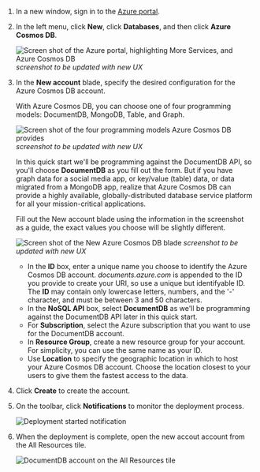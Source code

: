 1. In a new window, sign in to the [Azure portal](https://portal.azure.com/).
2. In the left menu, click **New**, click **Databases**, and then click **Azure Cosmos DB**.
   
   ![Screen shot of the Azure portal, highlighting More Services, and Azure Cosmos DB](./media/documentdb-create-dbaccount/create-nosql-db-databases-json-tutorial-1.png)
   *screenshot to be updated with new UX*

3. In the **New account** blade, specify the desired configuration for the Azure Cosmos DB account. 

    With Azure Cosmos DB, you can choose one of four programming models: DocumentDB, MongoDB, Table, and Graph. 
    
    ![Screen shot of the four programming models Azure Cosmos DB provides](./media/documentdb-create-dbaccount/account-type.png)
    *screenshot to be updated with new UX*
    
    In this quick start we'll be programming against the DocumentDB API, so you'll choose **DocumentDB** as you fill out the form. But if you have graph data for a social media app, or key/value (table) data, or data migrated from a MongoDB app, realize that Azure Cosmos DB can provide a highly available, globally-distributed database service platform for all your mission-critical applications.

    Fill out the New account blade using the information in the screenshot as a guide, the exact values you choose will be slightly different.
 
    ![Screen shot of the New Azure Cosmos DB blade](./media/documentdb-create-dbaccount/create-nosql-db-databases-json-tutorial-2.png)
    *screenshot to be updated with new UX*
   
   * In the **ID** box, enter a unique name you choose to identify the Azure Cosmos DB account. *documents.azure.com* is appended to the ID you provide to create your URI, so use a unique but identifyable ID. The **ID** may contain only lowercase letters, numbers, and the '-' character, and must be between 3 and 50 characters.
   * In the **NoSQL API** box, select **DocumentDB** as we'll be programming against the DocumentDB API later in this quick start.  
   * For **Subscription**, select the Azure subscription that you want to use for the DocumentDB account. 
   * In **Resource Group**, create a new resource group for your account. For simplicity, you can use the same name as your ID. 
   * Use **Location** to specify the geographic location in which to host your Azure Cosmos DB account. Choose the location closest to your users to give them the fastest access to the data.
4. Click **Create** to create the account.
5. On the toolbar, click **Notifications** to monitor the deployment process.

    ![Deployment started notification](./media/documentdb-create-dbaccount/azure-documentdb-nosql-notification.png)

6.  When the deployment is complete, open the new accout account from the All Resources tile. 

    ![DocumentDB account on the All Resources tile](./media/documentdb-create-dbaccount/azure-documentdb-all-resources.png)

[How to: Create a DocumentDB account]: #Howto
[Next steps]: #NextSteps
[documentdb-manage]:../articles/documentdb/documentdb-manage.md
